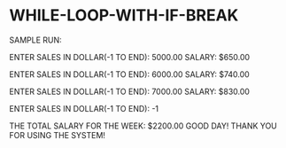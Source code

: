 # WHILE-LOOP-WITH-IF-BREAK

SAMPLE RUN:

ENTER SALES IN DOLLAR(-1 TO END): 5000.00
SALARY: $650.00

ENTER SALES IN DOLLAR(-1 TO END): 6000.00
SALARY: $740.00

ENTER SALES IN DOLLAR(-1 TO END): 7000.00
SALARY: $830.00

ENTER SALES IN DOLLAR(-1 TO END): -1

THE TOTAL SALARY FOR THE WEEK:  $2200.00
GOOD DAY!  THANK YOU FOR USING THE SYSTEM!
